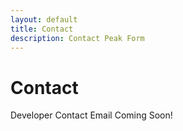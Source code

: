 ```yaml
---
layout: default
title: Contact
description: Contact Peak Form
---
```


# Contact
<!-- Email us: <a href="mailto:support@peakformapp.com">support@peakformapp.com</a> -->
Developer Contact Email Coming Soon!
